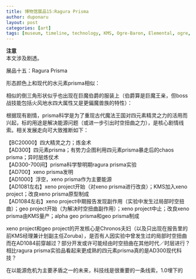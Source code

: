 ```yaml
---
title: 博物馆展品15:Ragura Prisma
author: duponaru
layout: post
categories: [art]
tags: [museum, timeline, technology, KMS, Ogre-Baron, Elemental, ogre, law, chaos, Ragura-Prisma, Prisma, Xeno-Prisma, Geo-Prisma, Zoruba, Chronos, Madoka, KMS, BC20000, AD300, AD700, AD900, AD1000, AD1100]
---
```


**注意**  
本文涉及剧透。  


展品十五：Ragura Prisma  
<span class="image centered"><img src="{{ '/assets/post_img/2020-01-22/prisma.png' | relative_url }}" alt="" /></span> 

形态颜色上和现代的水元素prisma相似：  
<span class="image centered"><img src="{{ '/assets/post_img/2020-01-22/prisma2.jpg' | relative_url }}" alt="" /></span> 

相似的倒三角形状似乎也出现在巨魔伯爵的服装上（伯爵算是巨魔王亲，但boss战技能包括火风地水四大属性又是更偏魔兽族的特性）：  
<span class="image centered"><img src="{{ '/assets/post_img/2020-01-22/baron.png' | relative_url }}" alt="" /></span> 


根据现有剧情，prisma科学是为了重现古代魔法王国对四元素精灵之力的活用而兴起，标的用途是解决能源问题（或进一步引出时空扭曲之力），是核心剧情线索。相关发展走向可大致推断如下：  

【BC20000】四大精灵之力；炼金术  
【AD300】四元素prisma；有势力企图利用四元素prisma暴走后的chaos   prisma；异时层炼仗术  
【AD300-700间】prisma科学黎明期ragura prisma实验  
【AD700】xeno prisma发明  
【AD1000】浮空，xeno prisma作为主要能源  
【AD1081左右】xeno project开始（对xeno prisma进行改良）；KMS加入xeno project；改良xeno prisma原型制成  
【AD1084左右】xeno   project中期报告发现副作用（实验中发生过局部时空扭曲）；geo project开始（为解决时空扭曲副作用）；xeno project中止；改良xeno prisma由KMS量产；alpha geo prisma和geo prisma制成  


xeno project和geo project的开发核心是Chronos夫妇（以及只出现在报告里的前KMS经理兼计划副主任Zoruba），是否有人因实验中曾发生过的局部时空扭曲而在AD1084前穿越过？部分开发或许可能经由时空扭曲在其他时代／时层进行？相比ragura prisma实验品看起来更成熟的四元素prisma真的是AD300现代科技？



在以能源危机为主要矛盾之一的未来，科技线是很重要的一条线索，1.0埋下的